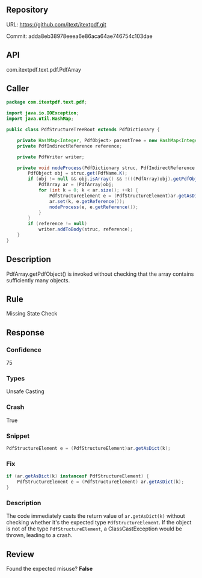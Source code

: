 ## Repository

URL: https://github.com/itext/itextpdf.git

Commit: adda8eb38978eeea6e86aca64ae746754c103dae

## API

com.itextpdf.text.pdf.PdfArray

## Caller

```java
package com.itextpdf.text.pdf;

import java.io.IOException;
import java.util.HashMap;

public class PdfStructureTreeRoot extends PdfDictionary {

    private HashMap<Integer, PdfObject> parentTree = new HashMap<Integer, PdfObject>();
    private PdfIndirectReference reference;

    private PdfWriter writer;

    private void nodeProcess(PdfDictionary struc, PdfIndirectReference reference) throws IOException {
        PdfObject obj = struc.get(PdfName.K);
        if (obj != null && obj.isArray() && !(((PdfArray)obj).getPdfObject(0)).isNumber()) {
            PdfArray ar = (PdfArray)obj;
            for (int k = 0; k < ar.size(); ++k) {
                PdfStructureElement e = (PdfStructureElement)ar.getAsDict(k);
                ar.set(k, e.getReference());
                nodeProcess(e, e.getReference());
            }
        }
        if (reference != null)
            writer.addToBody(struc, reference);
    }
}

```

## Description

PdfArray.getPdfObject() is invoked without checking that the array contains sufficiently many objects.


## Rule

Missing State Check

## Response

### Confidence

75

### Types

Unsafe Casting

### Crash

True

### Snippet

```java
PdfStructureElement e = (PdfStructureElement)ar.getAsDict(k);
```

### Fix

```java
if (ar.getAsDict(k) instanceof PdfStructureElement) {
    PdfStructureElement e = (PdfStructureElement) ar.getAsDict(k);
}
```

### Description

The code immediately casts the return value of `ar.getAsDict(k)` without checking whether it's the expected type `PdfStructureElement`. If the object is not of the type `PdfStructureElement`, a ClassCastException would be thrown, leading to a crash.

## Review

Found the expected misuse? **False**

